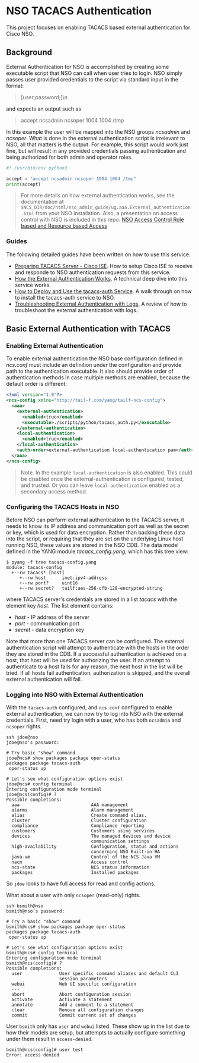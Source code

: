 # NSO TACACS Authentication
This project focuses on enabling TACACS based external authentication for Cisco NSO.  

## Background 
External Authentication for NSO is accomplished by creating some executable script that NSO can call when user tries
to login. NSO simply passes user provided credentials to the script via standard input in the format:
>[user;password;]\n

and expects an output such as
>accept ncsadmin ncsoper 1004 1004 /tmp

In this example the user will be mapped into the NSO groups _ncsadmin_ and _ncsoper_.
What is done in the external authentication script is irrelevant to NSO, all that matters is the output.
For example, this script would work just fine, but will result in any provided credentials passing authentication and
being authorized for both admin and operator roles.
```python
#! /usr/bin/env python3 

accept = "accept ncsadmin ncsoper 1004 1004 /tmp"
print(accept)
```

> For more details on how external authentication works, see the documentation at
`$NCS_DIR/doc/html/nso_admin_guide/ug.aaa.External_authentication.html` from your NSO installation.
Also, a presentation on access control with NSO is included in this repo:
[NSO Access Control Role based and Resource based Access](resources/NSODevDays2020-NSO-Access-Control-Role-based-and-Resource-based-Access.pdf)

### Guides
The following detailed guides have been written on how to use this service.
* [Preparing TACACS Server - Cisco ISE](resources/README-setup-tacacs-ise.md).
How to setup Cisco ISE to receive and responde to NSO authentication requests from this service.
* [How the External Authentication Works](resources/README-deepdive-tacacs-auth.md).
A technical deep dive into this service works.
* [How to Deploy and Use the tacacs-auth Service](resources/README-tacacs-auth-installation.md).
A walk through on how to install the tacacs-auth service to NSO.
* [Troubleshooting External Authentication with Logs](resources/README-troubleshooting-logs.md).
A review of how to troubleshoot the external authentication with logs.

## Basic External Authentication with TACACS

### Enabling External Authentication
To enable external authentication the NSO base configuration defined in _ncs.conf_ must include an _<external-authentication>_
definition under the _<aaa>_ configuration and provide path to the authentication executable. It also should provide
order of authentication methods in case multiple methods are enabled, because the default order is different:

```xml
<?xml version="1.0"?>
<ncs-config xmlns="http://tail-f.com/yang/tailf-ncs-config">
  <aaa>
    <external-authentication>
      <enabled>true</enabled>
      <executable>./scripts/python/tacacs_auth.py</executable>
    </external-authentication>
    <local-authentication>
      <enabled>true</enabled>
    </local-authentication>
    <auth-order>external-authentication local-authentication pam</auth-order>
  </aaa>
</ncs-config>  
```

> Note. In the example `local-authentication` is also enabled.
This could be disabled once the external-authentication is configured, tested, and trusted.
Or you can leave `local-authentication` enabled as a secondary access method.

### Configuring the TACACS Hosts in NSO
Before NSO can perform external authentication to the TACACS server, it needs to know its IP address and communication port
as well as the secret or key, which is used for data encryption. Rather than backing these data into the script, or requiring
that they are set on the underlying Linux host running NSO, these values are stored in the NSO CDB. The data model
defined in the YANG module _tacacs_config.yang_, which has this tree view:
```
$ pyang -f tree tacacs-config.yang 
module: tacacs-config
  +--rw tacacs* [host]
     +--rw host      inet:ipv4-address
     +--rw port?     uint16
     +--rw secret?   tailf:aes-256-cfb-128-encrypted-string
```
where TACACS server's credentials are stored in a list _tacacs_ with the element key _host_. The list element contains:
* _host_ - IP address of the server
* _port_ - communication port
* _secret_ - data encryption key

Note that more than one TACACS server can be configured. The external authentication script will attempt
to authenticate with the hosts in the order they are stored in the CDB. If a successful authentication
is achieved on a host, that host will be used for authorizing the user. If an attempt to authenticate
to a host fails for any reason, the next host in the list will be tried.
If all hosts fail authentication, authorization is skipped, and the overall external authentication will fail.

### Logging into NSO with External Authentication
With the `tacacs-auth` configured, and `ncs.conf` configured to enable external authentication,
we can now try to log into NSO with the external credentials. First, need try login with a user,
who has both `ncsadmin` and `ncsoper` rights. 

```
ssh jdoe@nso
jdoe@nso's password: 

# Try basic "show" command
jdoe@ncs# show packages package oper-status 
packages package tacacs-auth
 oper-status up

# Let's see what configuration options exist
jdoe@ncs# config terminal 
Entering configuration mode terminal
jdoe@ncs(config)# ?
Possible completions:
  aaa                           AAA management
  alarms                        Alarm management
  alias                         Create command alias.
  cluster                       Cluster configuration
  compliance                    Compliance reporting
  customers                     Customers using services
  devices                       The managed devices and device
                                communication settings
  high-availability             Configuration, status and actions
                                concerning NSO Built-in HA
  java-vm                       Control of the NCS Java VM
  nacm                          Access control
  ncs-state                     NCS status information
  packages                      Installed packages
```

So `jdoe` looks to have full access for read and config actions.  

What about a user with only `ncsoper` (read-only) rights.  

```
ssh bsmith@nso
bsmith@nso's password: 

# Try a basic "show" command
bsmith@ncs# show packages package oper-status 
packages package tacacs-auth
 oper-status up

# Let's see what configuration options exist
bsmith@ncs# config terminal 
Entering configuration mode terminal
bsmith@ncs(config)# ?
Possible completions:
  user              User specific command aliases and default CLI
                    session parameters
  webui             Web UI specific configuration
  ---               
  abort             Abort configuration session
  activate          Activate a statement
  annotate          Add a comment to a statement
  clear             Remove all configuration changes
  commit            Commit current set of changes
```

User `bsmith` only has `user` and `webui` listed.  These show up in the list due to how their models are setup,
but attempts to actually configure something under them result in `access-denied`.

```
bsmith@ncs(config)# user test
Error: access denied
```